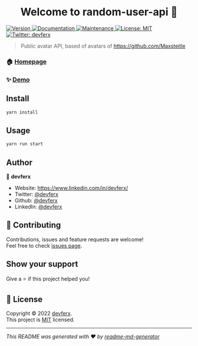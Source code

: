 <h1 align="center">Welcome to random-user-api 👋</h1>
<p>
  <a href="https://www.npmjs.com/package/random-user-api" target="_blank">
    <img alt="Version" src="https://img.shields.io/npm/v/random-user-api.svg">
  </a>
  <a href="https://github.com/devferx/random-user-api#readme" target="_blank">
    <img alt="Documentation" src="https://img.shields.io/badge/documentation-yes-brightgreen.svg" />
  </a>
  <a href="https://github.com/devferx/random-user-api/graphs/commit-activity" target="_blank">
    <img alt="Maintenance" src="https://img.shields.io/badge/Maintained%3F-yes-green.svg" />
  </a>
  <a href="https://github.com/devferx/random-user-api/blob/master/LICENSE" target="_blank">
    <img alt="License: MIT" src="https://img.shields.io/github/license/devferx/random-user-api" />
  </a>
  <a href="https://twitter.com/devferx" target="_blank">
    <img alt="Twitter: devferx" src="https://img.shields.io/twitter/follow/devferx.svg?style=social" />
  </a>
</p>

> Public avatar API, based of avatars of https://github.com/Maxsteitle

### 🏠 [Homepage](https://github.com/devferx/random-user-api#readme)

### ✨ [Demo](https://random-fancy-user.herokuapp.com/)

## Install

```sh
yarn install
```

## Usage

```sh
yarn run start
```

## Author

👤 **devferx**

* Website: https://www.linkedin.com/in/devferx/
* Twitter: [@devferx](https://twitter.com/devferx)
* Github: [@devferx](https://github.com/devferx)
* LinkedIn: [@devferx](https://linkedin.com/in/devferx)

## 🤝 Contributing

Contributions, issues and feature requests are welcome!<br />Feel free to check [issues page](https://github.com/devferx/random-user-api/issues). 

## Show your support

Give a ⭐️ if this project helped you!

## 📝 License

Copyright © 2022 [devferx](https://github.com/devferx).<br />
This project is [MIT](https://github.com/devferx/random-user-api/blob/master/LICENSE) licensed.

***
_This README was generated with ❤️ by [readme-md-generator](https://github.com/kefranabg/readme-md-generator)_